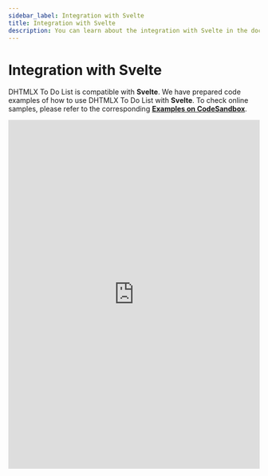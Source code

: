 ```yaml
---
sidebar_label: Integration with Svelte
title: Integration with Svelte
description: You can learn about the integration with Svelte in the documentation of the DHTMLX JavaScript To Do List library. Browse developer guides and API reference, try out code examples and live demos, and download a free 30-day evaluation version of DHTMLX To Do List.
---
```


# Integration with Svelte

DHTMLX To Do List is compatible with **Svelte**. We have prepared code examples of how to use DHTMLX To Do List with **Svelte**. To check online samples, please refer to the corresponding [**Examples on CodeSandbox**](https://codesandbox.io/u/DHTMLX).

<iframe src="https://codesandbox.io/p/sandbox/dhtmlx-to-do-list-with-svelte-2zf7mm" frameborder="0" class="snippet_iframe" width="100%" height="700"></iframe>
